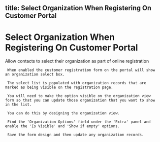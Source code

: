 title: Select Organization When Registering On Customer Portal
---
# Select Organization When Registering On Customer Portal

Allow contacts to select their organization as part of online registration
```
 When enabled the customer registration form on the portal will show an organization select box.
 
 The select list is populated with organization records that are marked as being visible on the registration page.

 You will need to make the option visible on the organization view form so that you can update those organization that you want to show in the list.
 
 You can do this by designing the organization view.
 
 Find the 'Organization Options' field under the 'Extra' panel and enable the 'Is Visible' and 'Show if empty' options.

 Save the form design and then update any organization records.
```


